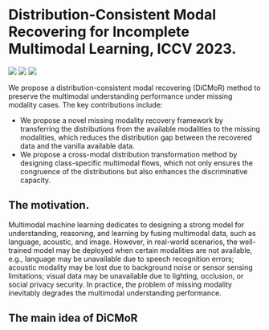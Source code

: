 # Distribution-Consistent Modal Recovering for Incomplete Multimodal Learning, ICCV 2023.

![](https://img.shields.io/badge/Platform-PyTorch-blue)
![](https://img.shields.io/badge/Language-Python-{green}.svg)
![](https://img.shields.io/npm/l/express.svg)

We propose a distribution-consistent modal recovering (DiCMoR) method to preserve the multimodal understanding performance under missing modality cases. The key contributions include:
- We propose a novel missing modality recovery framework by transferring the distributions from the available modalities to the missing modalities, which reduces the distribution gap between the recovered data and the vanilla available data.
- We propose a cross-modal distribution transformation method by designing class-specific multimodal flows, which not only ensures the congruence of the distributions but also enhances the discriminative capacity.

## The motivation.
Multimodal machine learning dedicates to designing a strong model for understanding, reasoning, and learning by fusing multimodal data, such as language, acoustic, and image. However, in real-world scenarios, the well-trained model may be deployed when certain modalities are not available, e.g., language may be unavailable due to speech recognition errors; acoustic modality may be lost due to background noise or sensor sensing limitations; visual data may be unavailable due to lighting, occlusion, or social privacy security. In practice, the problem of missing modality inevitably degrades the multimodal understanding performance.

## The main idea of DiCMoR



